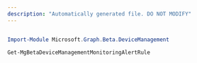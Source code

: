 ```yaml
---
description: "Automatically generated file. DO NOT MODIFY"
---
```


```powershell

Import-Module Microsoft.Graph.Beta.DeviceManagement

Get-MgBetaDeviceManagementMonitoringAlertRule

```